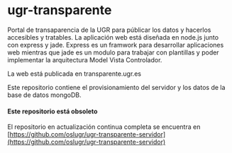 ugr-transparente
================

Portal de transaparencia de la UGR para públicar los datos y hacerlos accesibles y tratables. La aplicación web está diseñada en node.js junto con express y jade. Express es un framwork para desarrollar aplicaciones web mientras que jade es un modulo para trabajar con plantillas y poder implementar la arquitectura Model Vista Controlador.

La web está publicada en transparente.ugr.es

Este repositorio contiene el provisionamiento del servidor y los datos de la base de datos mongoDB.

#### Este repositorio está obsoleto

El repositorio en actualización continua completa se encuentra en [https://github.com/oslugr/ugr-transparente-servidor](https://github.com/oslugr/ugr-transparente-servidor)
